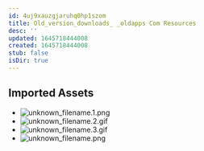 ```yaml
---
id: 4uj9xauzgjaruhq0hp1szom
title: Old_version_downloads_ _oldapps Com Resources
desc: ''
updated: 1645718444008
created: 1645718444008
stub: false
isDir: true
---
```

## Imported Assets
- ![unknown_filename.1.png](/assets/unknown_filename-k3g7t2pecw19.png)
- ![unknown_filename.2.gif](/assets/unknown_filename-h9fas0w6dral.gif)
- ![unknown_filename.3.gif](/assets/unknown_filename-ojay8ic6parh.gif)
- ![unknown_filename.png](/assets/unknown_filename-chcg91ecdvod.png)
